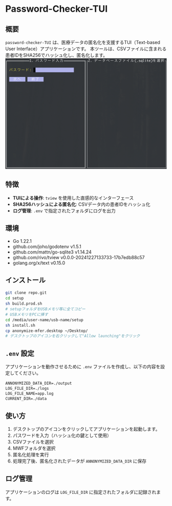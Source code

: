 # Password-Checker-TUI

## 概要
`password-checker-TUI` は、医療データの匿名化を支援するTUI（Text-based User Interface）アプリケーションです。
本ツールは、CSVファイルに含まれる患者IDをSHA256でハッシュ化し、匿名化します。
![実行時のスクリーンショット](doc/image.png)

## 特徴
- **TUIによる操作**: `tview` を使用した直感的なインターフェース
- **SHA256ハッシュによる匿名化**: CSVデータ内の患者IDをハッシュ化
- **ログ管理**: `.env` で指定されたフォルダにログを出力

## 環境
- Go 1.22.1
- github.com/joho/godotenv v1.5.1
- github.com/mattn/go-sqlite3 v1.14.24
- github.com/rivo/tview v0.0.0-20241227133733-17b7edb88c57
- golang.org/x/text v0.15.0

## インストール
```sh
git clone repo.git
cd setup
sh build.prod.sh
# setupフォルダをUSBメモリ等に全てコピー
# USBメモリをPCに挿す
cd /media/user-name/usb-name/setup
sh install.sh
cp anonymize-mfer.desktop ~/Desktop/
# デスクトップのアイコンを右クリックして"Allow launching"をクリック
```

## `.env` 設定
アプリケーションを動作させるために `.env` ファイルを作成し、以下の内容を設定してください。

```
ANNONYMIZED_DATA_DIR=./output
LOG_FILE_DIR=./logs
LOG_FILE_NAME=app.log
CURRENT_DIR=./data
```

## 使い方
1. デスクトップのアイコンをクリックしてアプリケーションを起動します。
2. パスワードを入力（ハッシュ化の鍵として使用）
3. CSVファイルを選択
4. MWFフォルダを選択
5. 匿名化処理を実行
6. 処理完了後、匿名化されたデータが `ANNONYMIZED_DATA_DIR` に保存

## ログ管理
アプリケーションのログは `LOG_FILE_DIR` に指定されたフォルダに記録されます。
